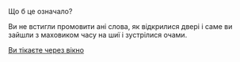 Що б це означало?

Ви не встигли промовити ані слова, як відкрилися двері і саме ви зайшли з маховиком часу на шиї і зустрілися очами.

[Ви тікаєте через вікно](../../../question/run.md)

